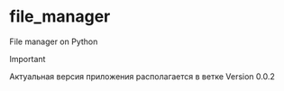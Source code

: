 # file_manager
File manager on Python

> [!IMPORTANT]
> Актуальная версия приложения располагается в ветке Version 0.0.2
